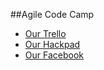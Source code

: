 ##Agile Code Camp
 - [Our Trello](https://trello.com/b/0mkA8t49/agile-front-design)
 - [Our Hackpad](https://agilecodecamp.hackpad.com/Agile-Front-Design-rZ4sc6verwt)
 - [Our Facebook](https://www.facebook.com/photo.php?fbid=10201303542429408&set=o.1507509886131007&type=3&theater)